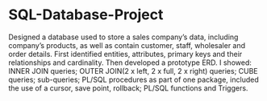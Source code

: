 # SQL-Database-Project
Designed a database used to store a sales company’s data, including company’s products, as well as contain customer, staff, wholesaler and order details. First identified entities, attributes, primary keys and their relationships and cardinality. Then developed a prototype ERD. I showed: INNER JOIN queries; OUTER JOIN(2 x left, 2 x full, 2 x right) queries; CUBE queries; sub-queries; PL/SQL procedures as part of one package, included the use of a cursor, save point, rollback; PL/SQL functions and Triggers.
